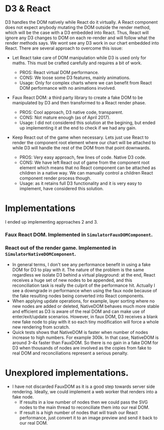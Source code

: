  # D3 & React
D3 handles the DOM natively while React do it virtually. A React component does not expect anybody mutating the DOM outside the render method, which will be the case with a D3 embedded into React. Thus, React will ignore any D3 changes to DOM on each re-render and will follow what the render methods says. We wont see any D3 work in our chart embedded into React. There are several approach to overcome this issue:
 
  - Let React take care of DOM manipulation while D3 is used only for maths. This must be crafted carefully and requires a bit of work.
      - PROS: React virtual DOM performance.
      - CONS: We loose some D3 features, mainly animations.
      - Usage: Only for complex charts where we can benefit from React DOM performance with no animations involved.
 
   - Faux React DOM: a third party library to create a fake DOM to be manipulated by D3 and then transformed to a React render phase.
     - PROS: Cool approach, D3 native code, transparent.
     - CONS: Not mature enough (as of April 2017).
     - Usage: I did not considered this solution at the begining, but ended up implementing it at the end to check if we had any gain.
 
   - Keep React out of the game when necessary. Lets just use React to render the component root element where our chart will be attached to while D3 will handle the rest of the DOM from that point downwards.
     - PROS: Very easy approach, few lines of code. Native D3 code.
     - CONS: We have left React out of game from the component root element which means that no React component can be attached as children in a native way. We can manually control a children React component render process though.
     - Usage: as it retains full D3 functionality and it is very easy to implement,  have considered this solution.


# Implementations

I ended up implementing approaches 2 and 3.

### Faux React DOM. Implemented in `SimulatorFauxDOMComponent`.
### React out of the render game. Implemented in `SimulatorNativeDOMComponent`.

- In general terms, I don't see any performance benefit in using a fake DOM for D3 to play with it. The nature of the problem is the same regardless we isolate D3 behind a virtual playground: at the end, React receives a huge set of new nodes to be appended, and this reconciliation task is really the culprit of the performance hit. Actually I see a downgrade in performance when using the faux node because of the fake resulting nodes being converted into React components.
- When applying update operations, for example, layer sorting where no new nodes are added or deleted, NativeDOM behaves much more stable and efficient as D3 is aware of the real DOM and can make use of enter/exit/update scenarios. However, in faux DOM, D3 receives a blank new fake node to play with it so each tiny modification will force a whole new rendering from scratch.
- Quick tests shows that NativeDOM is faster when number of nodes increase to high
numbers. For example 300k. In that case, NativeDOM is around 3-4x faster than FauxDOM. So there is no gain in a fake DOM for D3 when thousands of nodes are involved as the copies from fake to real DOM and reconciliations represent a serious penalty.


# Unexplored implementations.

- I have not discarded FauxDOM as it is a good step towards server side rendering. Ideally, we could implement a web worker that renders into a fake node.     
  - If results in a low number of nodes then we could pass the SVG nodes to the main thread to reconciliate them into our real DOM.
  - If result is a high number of nodes that will trash our React performance, just convert it to an image preview and send it back to our real DOM. 